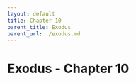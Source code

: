 ```yaml
---
layout: default
title: Chapter 10
parent_title: Exodus
parent_url: ./exodus.md
---
```


# Exodus - Chapter 10

